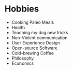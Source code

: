 # Hobbies

* Cooking Paleo Meals
* Health
* Teaching my dog new tricks
* Non-Violent communication
* User Experience Design
* Open-source Software
* Cold-brewing Coffee
* Philosophy
* Economics
